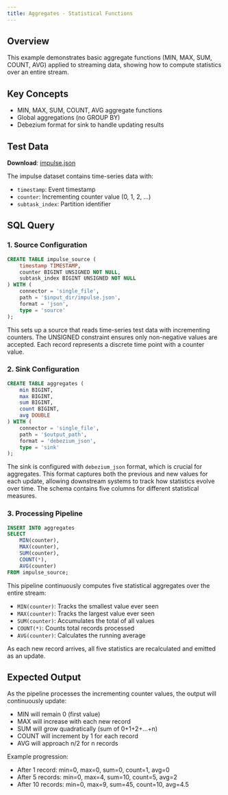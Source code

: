 ```yaml
---
title: Aggregates - Statistical Functions
---
```


## Overview
This example demonstrates basic aggregate functions (MIN, MAX, SUM, COUNT, AVG) applied to streaming data, showing how to compute statistics over an entire stream.

## Key Concepts
- MIN, MAX, SUM, COUNT, AVG aggregate functions
- Global aggregations (no GROUP BY)
- Debezium format for sink to handle updating results

## Test Data
**Download**: [impulse.json](/test-data/impulse.json)

The impulse dataset contains time-series data with:
- `timestamp`: Event timestamp
- `counter`: Incrementing counter value (0, 1, 2, ...)
- `subtask_index`: Partition identifier

## SQL Query

### 1. Source Configuration
```sql
CREATE TABLE impulse_source (
    timestamp TIMESTAMP,
    counter BIGINT UNSIGNED NOT NULL,
    subtask_index BIGINT UNSIGNED NOT NULL
) WITH (
    connector = 'single_file',
    path = '$input_dir/impulse.json',
    format = 'json',
    type = 'source'
);
```
 This sets up a source that reads time-series test data with incrementing counters. The UNSIGNED constraint ensures only non-negative values are accepted. Each record represents a discrete time point with a counter value.

### 2. Sink Configuration
```sql
CREATE TABLE aggregates (
    min BIGINT,
    max BIGINT,
    sum BIGINT,
    count BIGINT,
    avg DOUBLE
) WITH (
    connector = 'single_file',
    path = '$output_path',
    format = 'debezium_json',
    type = 'sink'
);
```
 The sink is configured with `debezium_json` format, which is crucial for aggregates. This format captures both the previous and new values for each update, allowing downstream systems to track how statistics evolve over time. The schema contains five columns for different statistical measures.

### 3. Processing Pipeline
```sql
INSERT INTO aggregates
SELECT
    MIN(counter),
    MAX(counter),
    SUM(counter),
    COUNT(*),
    AVG(counter)
FROM impulse_source;
```
 This pipeline continuously computes five statistical aggregates over the entire stream:
- `MIN(counter)`: Tracks the smallest value ever seen
- `MAX(counter)`: Tracks the largest value ever seen  
- `SUM(counter)`: Accumulates the total of all values
- `COUNT(*)`: Counts total records processed
- `AVG(counter)`: Calculates the running average

As each new record arrives, all five statistics are recalculated and emitted as an update.

## Expected Output
As the pipeline processes the incrementing counter values, the output will continuously update:
- MIN will remain 0 (first value)
- MAX will increase with each new record
- SUM will grow quadratically (sum of 0+1+2+...+n)
- COUNT will increment by 1 for each record
- AVG will approach n/2 for n records

Example progression:
- After 1 record: min=0, max=0, sum=0, count=1, avg=0
- After 5 records: min=0, max=4, sum=10, count=5, avg=2
- After 10 records: min=0, max=9, sum=45, count=10, avg=4.5
